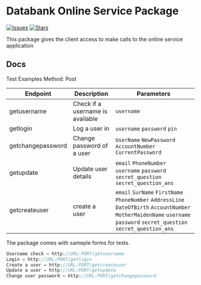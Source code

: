 Databank Online Service Package
=======================

[![Issues](https://img.shields.io/github/issues/albertlawer/databankonlineservice-package.svg?style=flat-square)](https://github.com)
[![Stars](https://img.shields.io/github/stars/albertlawer/databankonlineservice-package.svg?style=flat-square)](https://github.com)



This package gives the client access to make calls to the online service application

## Docs

Test Examples
Method: Post


| Endpoint               | Description                       | Parameters          																 																					 |
|------------------------|-----------------------------------|--------------------------------------------------------------------------------------------------------------------------------------------------------------------------|
| getusername  		 | Check if a username is available  | `username`     	  													 																								 	 |
| getlogin		   		 | Log a user in					 | `username` `password` `pin` 											 																								 |
| getchangepassword		 | Change password of a user		 | `UserName` `NewPassword` `AccountNumber` `CurrentPassword` 					  																			  |
| getupdate  		 	 | Update user details  			 | `email` `PhoneNumber` `username` `password` `secret_question` `secret_question_ans` 																			 |
| getcreateuser  	 	 | create a user 		  			 | `email` `SurName` `FirstName` `PhoneNumber` `AddressLine` `DateOfBirth` `AccountNumber` `MotherMaidenName` `username` `password` `secret_question` `secret_question_ans` |



  


The package comes with sameple forms for tests.
```php
Username check = http://URL:PORT/getusername  
Login = http://URL:PORT/getlogin  
Create a user = http://URL:PORT/getcreateuser  
Update a user = http://URL:PORT/getupdate  
Change user password = http://URL:PORT/getchangepassword
```
